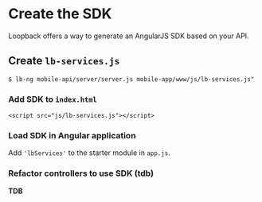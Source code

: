 # Create the SDK

Loopback offers a way to generate an AngularJS SDK based on your API.

## Create `lb-services.js`

    $ lb-ng mobile-api/server/server.js mobile-app/www/js/lb-services.js"

### Add SDK to `index.html`

    <script src="js/lb-services.js"></script>

### Load SDK in Angular application

Add `'lbServices'` to the starter module in `app.js`.  

### Refactor controllers to use SDK (tdb)

  **TDB**
